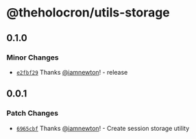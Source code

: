 # @theholocron/utils-storage

## 0.1.0

### Minor Changes

- [`e2fbf29`](https://github.com/theholocron/utils/commit/e2fbf298da07e90eb16930de94e269a37b80f995) Thanks [@iamnewton](https://github.com/iamnewton)! - release

## 0.0.1

### Patch Changes

- [`6965cbf`](https://github.com/theholocron/utils/commit/6965cbf274f1547ad665077487d24a2b4ac71150) Thanks [@iamnewton](https://github.com/iamnewton)! - Create session storage utility
